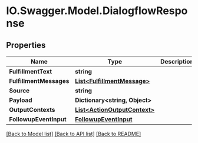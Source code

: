 # IO.Swagger.Model.DialogflowResponse
## Properties

Name | Type | Description | Notes
------------ | ------------- | ------------- | -------------
**FulfillmentText** | **string** |  | [optional] 
**FulfillmentMessages** | [**List&lt;FulfillmentMessage&gt;**](FulfillmentMessage.md) |  | [optional] 
**Source** | **string** |  | [optional] 
**Payload** | **Dictionary&lt;string, Object&gt;** |  | [optional] 
**OutputContexts** | [**List&lt;ActionOutputContext&gt;**](ActionOutputContext.md) |  | [optional] 
**FollowupEventInput** | [**FollowupEventInput**](FollowupEventInput.md) |  | [optional] 

[[Back to Model list]](../README.md#documentation-for-models) [[Back to API list]](../README.md#documentation-for-api-endpoints) [[Back to README]](../README.md)

